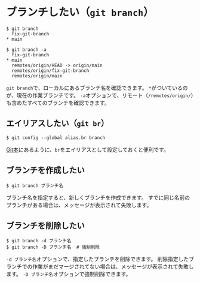 # ブランチしたい（``git branch``）

```console
$ git branch
  fix-git-branch
* main

$ git branch -a
  fix-git-branch
* main
  remotes/origin/HEAD -> origin/main
  remotes/origin/fix-git-branch
  remotes/origin/main
```

``git branch``で、ローカルにあるブランチ名を確認できます。
``*``がついているのが、現在の作業ブランチです。
``-a``オプションで、リモート（``/remotes/origin/``）も含めたすべてのブランチを確認できます。

## エイリアスしたい（``git br``）

```console
$ git config --global alias.br branch
```

[Git本](https://git-scm.com/book/ja/v2/Git-%E3%81%AE%E5%9F%BA%E6%9C%AC-Git-%E3%82%A8%E3%82%A4%E3%83%AA%E3%82%A2%E3%82%B9)にあるように、``br``をエイリアスとして設定しておくと便利です。

## ブランチを作成したい

```console
$ git branch ブランチ名
```

ブランチ名を指定すると、新しくブランチを作成できます。
すでに同じ名前のブランチがある場合は、メッセージが表示されて失敗します。

## ブランチを削除したい

```console
$ git branch -d ブランチ名
$ git branch -D ブランチ名  # 強制削除
```

``-d ブランチ名``オプションで、指定したブランチを削除できます。
削除指定したブランチでの作業がまだマージされてない場合は、メッセージが表示されて失敗します。
``-D ブランチ名``オプションで強制削除できます。
